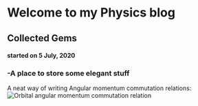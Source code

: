 # Welcome to my Physics blog

## Collected Gems
#### started on 5 July, 2020
### -A place to store some elegant stuff

A neat way of writing Angular momentum commutation relations:
![Orbital angular momentum commutation relation](https://wikimedia.org/api/rest_v1/media/math/render/svg/864a8e3a58c1ab3775758466d7c0cb39cf0f6d7f)
